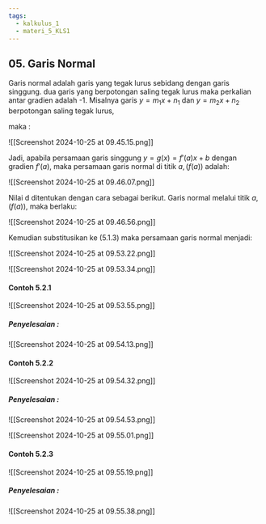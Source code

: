 ```yaml
---
tags:
  - kalkulus_1
  - materi_5_KLS1
---
```

## 05. Garis Normal

Garis normal adalah garis yang tegak lurus sebidang dengan garis singgung. 
dua garis yang berpotongan saling tegak lurus maka perkalian antar gradien adalah -1. Misalnya garis $y=m_1x+n_1$ dan $y=m_2x+n_2$ berpotongan saling tegak lurus,

maka : 

![[Screenshot 2024-10-25 at 09.45.15.png]]

Jadi, apabila persamaan garis singgung $y = g(x) = f'(a)x +b$ dengan gradien $f'(a)$, maka persamaan garis normal di titik $a,(f(a))$ adalah:

![[Screenshot 2024-10-25 at 09.46.07.png]]

Nilai d ditentukan dengan cara sebagai berikut. Garis normal melalui titik $a, (f(a))$, maka berlaku:

![[Screenshot 2024-10-25 at 09.46.56.png]]

Kemudian substitusikan ke (5.1.3) maka persamaan garis normal menjadi:

![[Screenshot 2024-10-25 at 09.53.22.png]]

![[Screenshot 2024-10-25 at 09.53.34.png]]


#### Contoh 5.2.1

![[Screenshot 2024-10-25 at 09.53.55.png]]

##### Penyelesaian :

![[Screenshot 2024-10-25 at 09.54.13.png]]


#### Contoh 5.2.2

![[Screenshot 2024-10-25 at 09.54.32.png]]

##### Penyelesaian :

![[Screenshot 2024-10-25 at 09.54.53.png]]

![[Screenshot 2024-10-25 at 09.55.01.png]]

#### Contoh 5.2.3

![[Screenshot 2024-10-25 at 09.55.19.png]]

##### Penyelesaian :

![[Screenshot 2024-10-25 at 09.55.38.png]]

